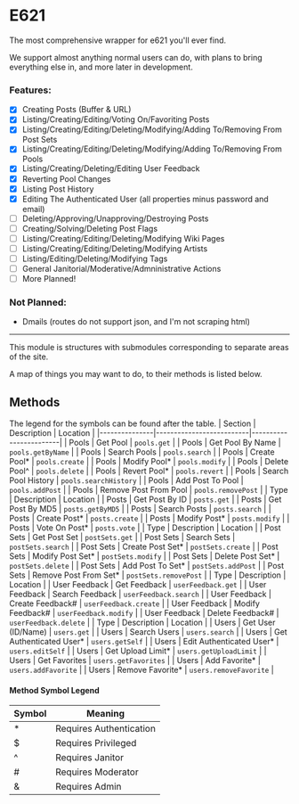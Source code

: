 # E621

The most comprehensive wrapper for e621 you'll ever find.

We support almost anything normal users can do, with plans to bring everything else in, and more later in development.

### Features:
- [x] Creating Posts (Buffer & URL)
- [x] Listing/Creating/Editing/Voting On/Favoriting Posts
- [x] Listing/Creating/Editing/Deleting/Modifying/Adding To/Removing From Post Sets
- [x] Listing/Creating/Editing/Deleting/Modifying/Adding To/Removing From Pools
- [x] Listing/Creating/Deleting/Editing User Feedback
- [x] Reverting Pool Changes
- [x] Listing Post History
- [x] Editing The Authenticated User (all properties minus password and email)
- [ ] Deleting/Approving/Unapproving/Destroying Posts
- [ ] Creating/Solving/Deleting Post Flags
- [ ] Listing/Creating/Editing/Deleting/Modifying Wiki Pages
- [ ] Listing/Creating/Editing/Deleting/Modifying Artists
- [ ] Listing/Editing/Deleting/Modifying Tags
- [ ] General Janitorial/Moderative/Admninistrative Actions
- [ ] More Planned!

### Not Planned:
- Dmails (routes do not support json, and I'm not scraping html)

<hr>

This module is structures with submodules corresponding to separate areas of the site.

A map of things you may want to do, to their methods is listed below.

## Methods
The legend for the symbols can be found after the table.
| Section       | Description              | Location               |
|---------------|--------------------------|------------------------|
| Pools         | Get Pool                 | `pools.get`            |
| Pools         | Get Pool By Name         | `pools.getByName`      |
| Pools         | Search Pools             | `pools.search`         |
| Pools         | Create Pool*             | `pools.create`         |
| Pools         | Modify Pool*             | `pools.modify`         |
| Pools         | Delete Pool^             | `pools.delete`         |
| Pools         | Revert Pool*             | `pools.revert`         |
| Pools         | Search Pool History      | `pools.searchHistory`  |
| Pools         | Add Post To Pool         | `pools.addPost`        |
| Pools         | Remove Post From Pool    | `pools.removePost`     |
| Type          | Description              | Location               |
| Posts         | Get Post By ID           | `posts.get`            |
| Posts         | Get Post By MD5          | `posts.getByMD5`       |
| Posts         | Search Posts             | `posts.search`         |
| Posts         | Create Post*             | `posts.create`         |
| Posts         | Modify Post*             | `posts.modify`         |
| Posts         | Vote On Post*            | `posts.vote`           |
| Type          | Description              | Location               |
| Post Sets     | Get Post Set             | `postSets.get`         |
| Post Sets     | Search Sets              | `postSets.search`      |
| Post Sets     | Create Post Set*         | `postSets.create`      |
| Post Sets     | Modify Post Set*         | `postSets.modify`      |
| Post Sets     | Delete Post Set*         | `postSets.delete`      |
| Post Sets     | Add Post To Set*         | `postSets.addPost`     |
| Post Sets     | Remove Post From Set*    | `postSets.removePost`  |
| Type          | Description              | Location               |
| User Feedback | Get Feedback             | `userFeedback.get`     |
| User Feedback | Search Feedback          | `userFeedback.search`  |
| User Feedback | Create Feedback#         | `userFeedback.create`  |
| User Feedback | Modify Feedback#         | `userFeedback.modify`  |
| User Feedback | Delete Feedback#         | `userFeedback.delete`  |
| Type          | Description              | Location               |
| Users         | Get User (ID/Name)       | `users.get`            |
| Users         | Search Users             | `users.search`         |
| Users         | Get Authenticated User*  | `users.getSelf`        |
| Users         | Edit Authenticated User* | `users.editSelf`       |
| Users         | Get Upload Limit*        | `users.getUploadLimit` |
| Users         | Get Favorites            | `users.getFavorites`   |
| Users         | Add Favorite*            | `users.addFavorite`    |
| Users         | Remove Favorite*         | `users.removeFavorite` |

#### Method Symbol Legend
| Symbol | Meaning                 |
|--------|-------------------------|
| *      | Requires Authentication |
| $      | Requires Privileged     |
| ^      | Requires Janitor        |
| #      | Requires Moderator      |
| &      | Requires Admin          |

